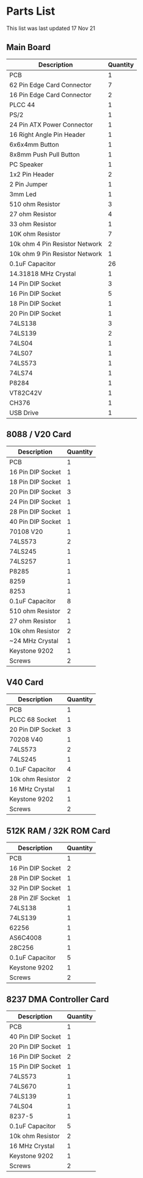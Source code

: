 # Parts List
This list was last updated 17 Nov 21

## Main Board
Description                 | Quantity
--------------------------- | ------------------------
PCB	                        |1
62 Pin Edge Card Connector 	|7
16 Pin Edge Card Connector 	|2
PLCC 44                    	|1
PS/2                      	|1
24 Pin ATX Power Connector	|1
16 Right Angle Pin Header	  |1
6x6x4mm Button	            |1
8x8mm Push Pull Button	    |1
PC Speaker                	|1
1x2 Pin Header            	|2
2 Pin Jumper              	|1
3mm Led	                    |1
510 ohm Resistor	          |3
27 ohm Resistor           	|4
33 ohm Resistor           	|1
10K ohm Resistor	          |7
10k ohm 4 Pin Resistor Network  |2
10k ohm 9 Pin Resistor Network  |1
0.1uF Capacitor             |26
14.31818 MHz Crystal        |1
14 Pin DIP Socket         	|3
16 Pin DIP Socket         	|5
18 Pin DIP Socket           |1
20 Pin DIP Socket         	|1
74LS138                   	|3
74LS139	                    |2
74LS04                     	|1
74LS07                     	|1
74LS573	                    |1
74LS74	                    |1
P8284	                      |1
VT82C42V                  	|1
CH376	                      |1
USB Drive	                  |1

## 8088 / V20 Card
Description           | Quantity
--------------------- | ------------------------
PCB	                  |1
16 Pin DIP Socket	    |1
18 Pin DIP Socket	    |1
20 Pin DIP Socket	    |3
24 Pin DIP Socket   	|1
28 Pin DIP Socket   	|1
40 Pin DIP Socket	    |1
70108 V20	            |1
74LS573	              |2
74LS245	              |1
74LS257	              |1
P8285               	|1
8259                	|1
8253                	|1
0.1uF Capacitor     	|8
510 ohm Resistor	    |2
27 ohm Resistor	      |1
10k ohm Resistor    	|2
~24 MHz Crystal      	|1
Keystone 9202	        |1
Screws              	|2

## V40 Card
Description           | Quantity
--------------------- | ------------------------
PCB	                  |1
PLCC 68 Socket	      |1
20 Pin DIP Socket	    |3
70208 V40	            |1
74LS573	              |2
74LS245	              |1
0.1uF Capacitor	      |4
10k ohm Resistor	    |2
16 MHz Crystal	      |1
Keystone 9202	        |1
Screws	              |2

## 512K RAM / 32K ROM Card
Description           | Quantity
--------------------- | ------------------------
PCB	                  |1
16 Pin DIP Socket     |2
28 Pin DIP Socket	    |1
32 Pin DIP Socket	    |1
28 Pin ZIF Socket	    |1
74LS138	              |1
74LS139	              |1
62256	                |1
AS6C4008	            |1
28C256	              |1
0.1uF Capacitor     	|5
Keystone 9202       	|1
Screws              	|2

## 8237 DMA Controller Card
Description           | Quantity
--------------------- | ------------------------
PCB	                  |1
40 Pin DIP Socket     |1
20 Pin DIP Socket     |1
16 Pin DIP Socket     |2
15 Pin DIP Socket     |1
74LS573		            |1
74LS670		            |1
74LS139		            |1
74LS04		            |1
8237-5		            |1
0.1uF Capacitor		    |5
10k ohm Resistor		  |2
16 MHz Crystal		    |1
Keystone 9202		      |1
Screws		            |2
